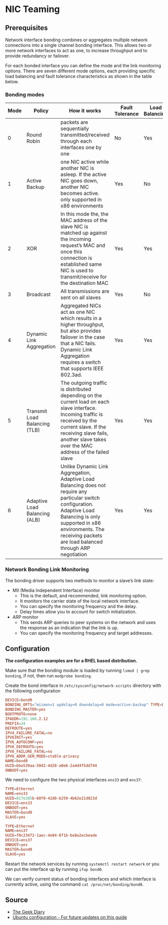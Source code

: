 # NIC Teaming

## Prerequisites

Network interface bonding combines or aggregates multiple network connections into a single channel bonding interface. This allows two or more network interfaces to act as one, to increase throughput and to provide redundancy or failover.

For each bonded interface you can define the mode and the link monitoring options. There are seven different mode options, each providing specific load balancing and fault tolerance characteristics as shown in the table below.

### Bonding modes

|Mode|Policy|How it works|Fault Tolerance|Load Balancing|
|---|---|---|---|---|
|0|Round Robin|packets are sequentially transmitted/received through each interfaces one by one|No|Yes|
|1|Active Backup|one NIC active while another NIC is asleep. If the active NIC goes down, another NIC becomes active. only supported in x86 environments|Yes|No|
|2|XOR|In this mode the, the MAC address of the slave NIC is matched up against the incoming request’s MAC and once this connection is established same NIC is used to transmit/receive for the destination MAC|Yes|Yes|
|3|Broadcast|All transmissions are sent on all slaves|Yes|No|
|4|Dynamic Link Aggregation|Aggregated NICs act as one NIC which results in a higher throughput, but also provides failover in the case that a NIC fails. Dynamic Link Aggregation requires a switch that supports IEEE 802.3ad.|Yes|Yes|
|5|Transmit Load Balancing (TLB)|The outgoing traffic is distributed depending on the current load on each slave interface. Incoming traffic is received by the current slave. If the receiving slave fails, another slave takes over the MAC address of the failed slave|Yes|Yes|
|6|Adaptive Load Balancing (ALB)|Unlike Dynamic Link Aggregation, Adaptive Load Balancing does not require any particular switch configuration. Adaptive Load Balancing is only supported in x86 environments. The receiving packets are load balanced through ARP negotiation|Yes|Yes|

### Network Bonding Link Monitoring

The bonding driver supports two methods to monitor a slave’s link state:

* MII (Media Independent Interface) monitor
  * This is the default, and recommended, link monitoring option.
  * It monitors the carrier state of the local network interface.
  * You can specify the monitoring frequency and the delay.
  * Delay times allow you to account for switch initialization.
* ARP monitor
  * This sends ARP queries to peer systems on the network and uses the response as an indication that the link is up.
  * You can specify the monitoring frequency and target addresses.

## Configuration

__The configuration examples are for a RHEL based distribution.__

Make sure that the bonding module is loaded by running ```lsmod | grep bonding```, if not, then run ```modprobe bonding```.

Create the bond interface in ```/etc/sysconfig/network-scripts``` directory with the following configuration

```conf
DEVICE=bond0
BONDING_OPTS="miimon=1 updelay=0 downdelay=0 mode=active-backup" TYPE=Bond
BONDING_MASTER=yes
BOOTPROTO=none
IPADDR=192.168.2.12
PREFIX=24
DEFROUTE=yes
IPV4_FAILURE_FATAL=no
IPV6INIT=yes
IPV6_AUTOCONF=yes
IPV6_DEFROUTE=yes
IPV6_FAILURE_FATAL=no
IPV6_ADDR_GEN_MODE=stable-privacy
NAME=bond0
UUID=bbe539aa-5042-4d28-a0e6-2a4d4f5dd744
ONBOOT=yes
```

We need to configure the two physical interfaces ```ens33``` and ```ens37```:

```conf
TYPE=Ethernet
NAME=ens33
UUID=817e285b-60f0-42d8-b259-4b62e21d823d
DEVICE=ens33
ONBOOT=yes
MASTER=bond0
SLAVE=yes
```

```conf
TYPE=Ethernet
NAME=ens37
UUID=f0c23472-1aec-4e84-8f1b-be8a2ecbeade
DEVICE=ens37
ONBOOT=yes
MASTER=bond0
SLAVE=yes
```

Restart the network services by running ```systemctl restart network``` or you can put the interface up by running ```ifup bond0```.

We can verify current status of bonding interfaces and which interface is currently active, using the command ```cat /proc/net/bonding/bond0```.

## Source

* [The Geek Diary](https://www.thegeekdiary.com/centos-rhel-7-how-to-configure-network-bonding-or-nic-teaming/)
* [Ubuntu configuration - For future updates on this guide](https://www.tecmint.com/configure-network-bonding-teaming-in-ubuntu/)

